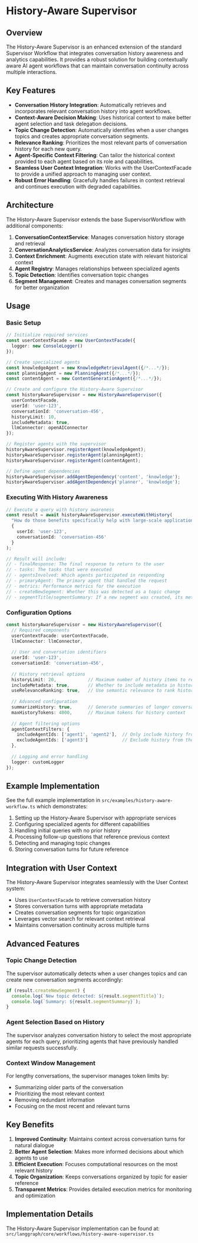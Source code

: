 # History-Aware Supervisor

## Overview

The History-Aware Supervisor is an enhanced extension of the standard Supervisor Workflow that integrates conversation history awareness and analytics capabilities. It provides a robust solution for building contextually aware AI agent workflows that can maintain conversation continuity across multiple interactions.

## Key Features

- **Conversation History Integration**: Automatically retrieves and incorporates relevant conversation history into agent workflows.
- **Context-Aware Decision Making**: Uses historical context to make better agent selection and task delegation decisions.
- **Topic Change Detection**: Automatically identifies when a user changes topics and creates appropriate conversation segments.
- **Relevance Ranking**: Prioritizes the most relevant parts of conversation history for each new query.
- **Agent-Specific Context Filtering**: Can tailor the historical context provided to each agent based on its role and capabilities.
- **Seamless User Context Integration**: Works with the UserContextFacade to provide a unified approach to managing user context.
- **Robust Error Handling**: Gracefully handles failures in context retrieval and continues execution with degraded capabilities.

## Architecture

The History-Aware Supervisor extends the base SupervisorWorkflow with additional components:

1. **ConversationContextService**: Manages conversation history storage and retrieval
2. **ConversationAnalyticsService**: Analyzes conversation data for insights 
3. **Context Enrichment**: Augments execution state with relevant historical context
4. **Agent Registry**: Manages relationships between specialized agents
5. **Topic Detection**: Identifies conversation topic changes
6. **Segment Management**: Creates and manages conversation segments for better organization

## Usage

### Basic Setup

```typescript
// Initialize required services
const userContextFacade = new UserContextFacade({
  logger: new ConsoleLogger()
});

// Create specialized agents
const knowledgeAgent = new KnowledgeRetrievalAgent({/*...*/});
const planningAgent = new PlanningAgent({/*...*/});
const contentAgent = new ContentGenerationAgent({/*...*/});

// Create and configure the History-Aware Supervisor
const historyAwareSupervisor = new HistoryAwareSupervisor({
  userContextFacade,
  userId: 'user-123',
  conversationId: 'conversation-456',
  historyLimit: 10,
  includeMetadata: true,
  llmConnector: openAIConnector
});

// Register agents with the supervisor
historyAwareSupervisor.registerAgent(knowledgeAgent);
historyAwareSupervisor.registerAgent(planningAgent);
historyAwareSupervisor.registerAgent(contentAgent);

// Define agent dependencies
historyAwareSupervisor.addAgentDependency('content', 'knowledge');
historyAwareSupervisor.addAgentDependency('planner', 'knowledge');
```

### Executing With History Awareness

```typescript
// Execute a query with history awareness
const result = await historyAwareSupervisor.executeWithHistory(
  "How do those benefits specifically help with large-scale applications?",
  {
    userId: 'user-123',
    conversationId: 'conversation-456'
  }
);

// Result will include:
// - finalResponse: The final response to return to the user
// - tasks: The tasks that were executed
// - agentsInvolved: Which agents participated in responding
// - primaryAgent: The primary agent that handled the request
// - metrics: Performance metrics for the execution
// - createNewSegment: Whether this was detected as a topic change
// - segmentTitle/segmentSummary: If a new segment was created, its metadata
```

### Configuration Options

```typescript
const historyAwareSupervisor = new HistoryAwareSupervisor({
  // Required components
  userContextFacade: userContextFacade,
  llmConnector: llmConnector,
  
  // User and conversation identifiers
  userId: 'user-123', 
  conversationId: 'conversation-456',
  
  // History retrieval options
  historyLimit: 20,            // Maximum number of history items to retrieve
  includeMetadata: true,       // Whether to include metadata in history
  useRelevanceRanking: true,   // Use semantic relevance to rank history
  
  // Advanced configuration
  summarizeHistory: true,      // Generate summaries of longer conversations
  maxHistoryTokens: 4000,      // Maximum tokens for history context
  
  // Agent filtering options
  agentContextFilters: {
    includeAgentIds: ['agent1', 'agent2'],  // Only include history from these agents
    excludeAgentIds: ['agent3']             // Exclude history from these agents
  },
  
  // Logging and error handling
  logger: customLogger
});
```

## Example Implementation

See the full example implementation in `src/examples/history-aware-workflow.ts` which demonstrates:

1. Setting up the History-Aware Supervisor with appropriate services
2. Configuring specialized agents for different capabilities
3. Handling initial queries with no prior history
4. Processing follow-up questions that reference previous context
5. Detecting and managing topic changes
6. Storing conversation turns for future reference

## Integration with User Context

The History-Aware Supervisor integrates seamlessly with the User Context system:

- Uses `UserContextFacade` to retrieve conversation history
- Stores conversation turns with appropriate metadata
- Creates conversation segments for topic organization
- Leverages vector search for relevant context retrieval
- Maintains conversation continuity across multiple turns

## Advanced Features

### Topic Change Detection

The supervisor automatically detects when a user changes topics and can create new conversation segments accordingly:

```typescript
if (result.createNewSegment) {
  console.log(`New topic detected: ${result.segmentTitle}`);
  console.log(`Summary: ${result.segmentSummary}`);
}
```

### Agent Selection Based on History

The supervisor analyzes conversation history to select the most appropriate agents for each query, prioritizing agents that have previously handled similar requests successfully.

### Context Window Management

For lengthy conversations, the supervisor manages token limits by:
- Summarizing older parts of the conversation
- Prioritizing the most relevant context
- Removing redundant information
- Focusing on the most recent and relevant turns

## Key Benefits

1. **Improved Continuity**: Maintains context across conversation turns for natural dialogue
2. **Better Agent Selection**: Makes more informed decisions about which agents to use
3. **Efficient Execution**: Focuses computational resources on the most relevant history
4. **Topic Organization**: Keeps conversations organized by topic for easier reference
5. **Transparent Metrics**: Provides detailed execution metrics for monitoring and optimization

## Implementation Details

The History-Aware Supervisor implementation can be found at:
`src/langgraph/core/workflows/history-aware-supervisor.ts` 
